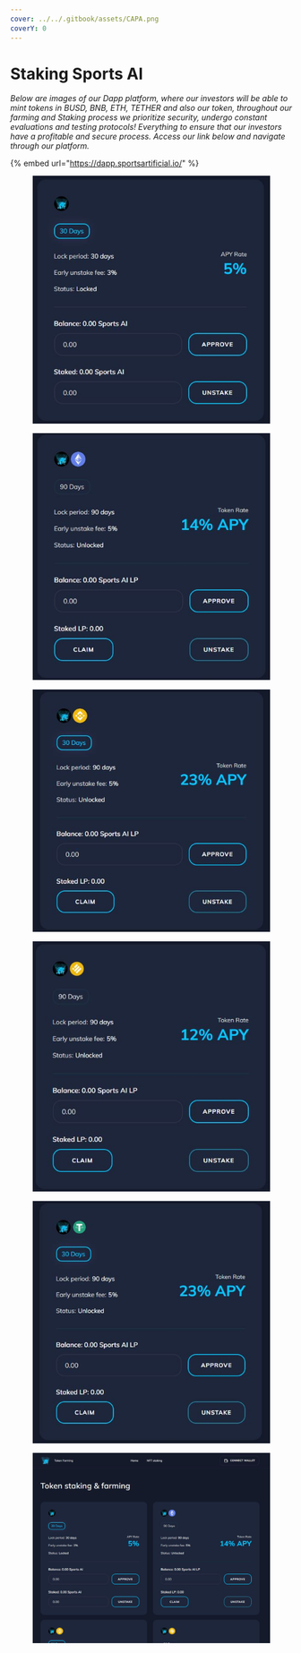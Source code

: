 ```yaml
---
cover: ../../.gitbook/assets/CAPA.png
coverY: 0
---
```


# Staking Sports AI

_Below are images of our Dapp platform, where our investors will be able to mint tokens in BUSD, BNB, ETH, TETHER and also our token, throughout our farming and Staking process we prioritize security, undergo constant evaluations and testing protocols! Everything to ensure that our investors have a profitable and secure process. Access our link below and navigate through our platform._

{% embed url="https://dapp.sportsartificial.io/" %}

<div>

<figure><img src="../../.gitbook/assets/2.JPG" alt=""><figcaption></figcaption></figure>

 

<figure><img src="../../.gitbook/assets/3.JPG" alt=""><figcaption></figcaption></figure>

 

<figure><img src="../../.gitbook/assets/4.JPG" alt=""><figcaption></figcaption></figure>

 

<figure><img src="../../.gitbook/assets/5.JPG" alt=""><figcaption></figcaption></figure>

 

<figure><img src="../../.gitbook/assets/6.JPG" alt=""><figcaption></figcaption></figure>

</div>

<figure><img src="../../.gitbook/assets/1.JPG" alt=""><figcaption></figcaption></figure>
